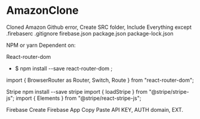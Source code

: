# AmazonClone
Cloned Amazon
Github error, Create SRC folder, Include Everything except .firebaserc .gitignore firebase.json package.json package-lock.json

NPM or yarn
Dependent on: 

React-router-dom  
- $ npm install --save react-router-dom ;

import { BrowserRouter as Router, Switch, Route } from "react-router-dom"; 


Stripe 
npm install --save stripe
import { loadStripe } from "@stripe/stripe-js";
import { Elements } from "@stripe/react-stripe-js";


Firebase
Create Firebase App
Copy Paste API KEY, AUTH domain, EXT.
